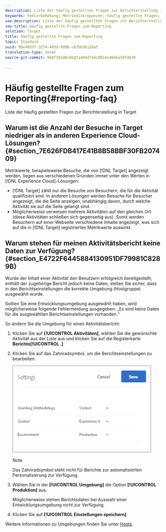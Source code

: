 ```yaml
---
description: Liste der häufig gestellten Fragen zur Berichterstellung in Target
keywords: Fehlerbehebung; Metrikdiskrepanzen; häufig gestellte Fragen; Berichte
seo-description: Liste der häufig gestellten Fragen zur Berichterstellung in Target
seo-title: Häufig gestellte Fragen zum Reporting
solution: Target
title: Häufig gestellte Fragen zum Reporting
topic: Standard
uuid: 0be40d3f-3274-493d-899b-cb7bb3612baf
translation-type: tm+mt
source-git-commit: 9b8f39240cbbd7a494d74dc0016ed666a58fd870

---
```



# Häufig gestellte Fragen zum Reporting{#reporting-faq}

Liste der häufig gestellten Fragen zur Berichterstellung in Target

## Warum ist die Anzahl der Besuche in Target niedriger als in anderen Experience Cloud-Lösungen? {#section_7E626FDB417E41B8B58BBF30FB207409}

Metrikwerte, beispielsweise Besuche, die von [!DNL Target] angezeigt werden, liegen aus verschiedenen Gründen immer unter den Werten in [!DNL Experience Cloud]-Lösungen:

* [!DNL Target] zählt nur die Besuche von Besuchern, die für die Aktivität qualifiziert sind. In anderen Lösungen werden Besuche für Besucher angezeigt, die die Seite anzeigen, unabhängig davon, durch welche Aktivität sie auf die Seite gelangt sind.
* Möglicherweise verweisen mehrere Aktivitäten auf den gleichen Ort (diese Aktivitäten schließen sich gegenseitig aus). Somit werden Besuchern auf einer Webseite verschiedene Inhalte angezeigt, was sich auf die in [!DNL Target] registrierten Metrikwerte auswirkt.

## Warum stehen für meinen Aktivitätsbericht keine Daten zur Verfügung? {#section_E4722F6445884130951DF79981C8289B}

Wurde der Inhalt einer Aktivität den Benutzern erfolgreich bereitgestellt, enthält der zugehörige Bericht jedoch keine Daten, stellen Sie sicher, dass in den Berichtseinstellungen die korrekte Umgebung (Hostgruppe) ausgewählt wurde.

Sollten Sie eine Entwicklungsumgebung ausgewählt haben, wird möglicherweise folgende Fehlermeldung ausgegeben: „Es sind keine Daten für die ausgewählten Berichtseinstellungen vorhanden.“

So ändern Sie die Umgebung für einen Aktivitätsbericht:

1. Klicken Sie auf **[!UICONTROL Aktivitäten]**, wählen Sie die gewünschte Aktivität aus der Liste aus und klicken Sie auf die Registerkarte **Berichte[!UICONTROL .]**
1. Klicken Sie auf das Zahnradsymbol, um die Berichtseinstellungen zu bearbeiten.

   ![](assets/ab_settings_dialog.png)

   >[!NOTE]
   >
   >Das Zahnradsymbol steht nicht für Berichte zur automatisierten Personalisierung zur Verfügung.

1. Wählen Sie in der **[!UICONTROL Umgebung]** die Option **[!UICONTROL Produktion]** aus.

   Möglicherweise stehen Berichtsdaten bei Auswahl einer Entwicklungsumgebung nicht zur Verfügung.

1. Klicken Sie auf **[!UICONTROL Einstellungen speichern]**.

Weitere Informationen zu Umgebungen finden Sie unter [Hosts](../administrating-target/hosts.md#concept_516BB01EBFBD4449AB03940D31AEB66E).
